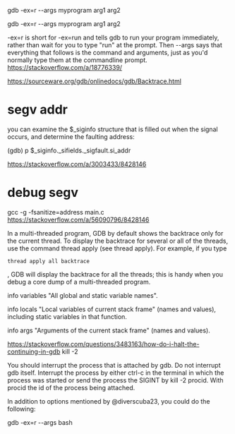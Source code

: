 gdb -ex=r --args myprogram arg1 arg2


gdb -ex=r --args myprogram arg1 arg2

-ex=r is short for -ex=run and tells gdb to run your program immediately, rather than wait for you to type "run" at the prompt. Then --args says that everything that follows is the command and arguments, just as you'd normally type them at the commandline prompt.
https://stackoverflow.com/a/18776339/

https://sourceware.org/gdb/onlinedocs/gdb/Backtrace.html

# segv addr

you can examine the $_siginfo structure that is filled out when the signal occurs, and determine the faulting address:

(gdb) p $_siginfo._sifields._sigfault.si_addr

https://stackoverflow.com/a/3003433/8428146

# debug segv
gcc -g -fsanitize=address main.c
https://stackoverflow.com/a/56090796/8428146

In a multi-threaded program, GDB by default shows the backtrace only for the current thread. To display the backtrace for several or all of the threads, use the command thread apply (see thread apply). For example, if you type 
```
thread apply all backtrace
```
, GDB will display the backtrace for all the threads; this is handy when you debug a core dump of a multi-threaded program. 



info variables  "All global and static variable names".

info locals   "Local variables of current stack frame" (names and values), including static variables in that function.

info args   "Arguments of the current stack frame" (names and values).


https://stackoverflow.com/questions/3483163/how-do-i-halt-the-continuing-in-gdb
 kill -2 
 
 
You should interrupt the process that is attached by gdb. Do not interrupt gdb itself. Interrupt the process by either ctrl-c in the terminal in which the process was started or send the process the SIGINT by kill -2 procid. With procid the id of the process being attached.







In addition to options mentioned by @diverscuba23, you could do the following:

gdb -ex=r --args bash <script>

(assuming it's a bash script. Else adapt accordingly)
https://stackoverflow.com/a/32264100/8428146




You can always Python using gdb and set breakpoints as you like

gdb -ex r --args python script.py args

If you want to look what happens in Python while running Python script I suggest to use mixed mode

gdb -ex r --args python -m pdb script.py

This way, you can break in pdb, then press Ctrl-C and end up inside gdb. Then, bt will give you stack trace inside Python.


https://stackoverflow.com/a/51553546/8428146


https://codeyarns.github.io/tech/2019-12-30-how-to-generate-assembly-code-using-gcc.html

```
Thankfully, all these options can be combined to generate the most detailed annotated assembly code:

$ gcc -g -Wa,-adhln -fverbose-asm foobar.cpp > foobar.s
```
